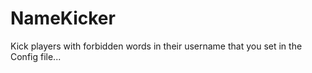 # NameKicker
Kick players with forbidden words in their username that you set in the Config file...
